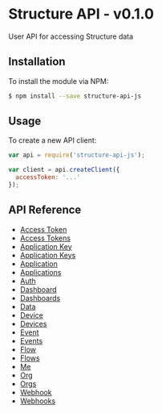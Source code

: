 # Structure API - v0.1.0
User API for accessing Structure data

## Installation
To install the module via NPM:
```bash
$ npm install --save structure-api-js
```

## Usage
To create a new API client:
```javascript
var api = require('structure-api-js');

var client = api.createClient({
  accessToken: '...'
});
```
## API Reference
- [Access Token](docs/accessToken.md)
- [Access Tokens](docs/accessTokens.md)
- [Application Key](docs/applicationKey.md)
- [Application Keys](docs/applicationKeys.md)
- [Application](docs/application.md)
- [Applications](docs/applications.md)
- [Auth](docs/auth.md)
- [Dashboard](docs/dashboard.md)
- [Dashboards](docs/dashboards.md)
- [Data](docs/data.md)
- [Device](docs/device.md)
- [Devices](docs/devices.md)
- [Event](docs/event.md)
- [Events](docs/events.md)
- [Flow](docs/flow.md)
- [Flows](docs/flows.md)
- [Me](docs/me.md)
- [Org](docs/org.md)
- [Orgs](docs/orgs.md)
- [Webhook](docs/webhook.md)
- [Webhooks](docs/webhooks.md)
